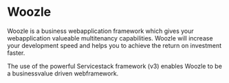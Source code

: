 Woozle
======

Woozle is a business webapplication framework which gives your webapplication valueable multitenancy capabilities. 
Woozle will increase your development speed and helps you to achieve the return on investment faster.

The use of the powerful Servicestack framework (v3) enables Woozle to be a businessvalue driven webframework.
